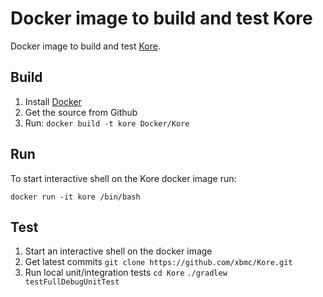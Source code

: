 # Docker image to build and test Kore

Docker image to build and test [Kore](https://github.com/xbmc/Kore).

## Build

1. Install [Docker](https://www.docker.com/)
2. Get the source from Github
3. Run: `docker build -t kore Docker/Kore`

## Run

To start interactive shell on the Kore docker image run:

```
docker run -it kore /bin/bash
```

## Test

1. Start an interactive shell on the docker image
2. Get latest commits
```git clone https://github.com/xbmc/Kore.git```
3. Run local unit/integration tests
```cd Kore```
```./gradlew testFullDebugUnitTest```
